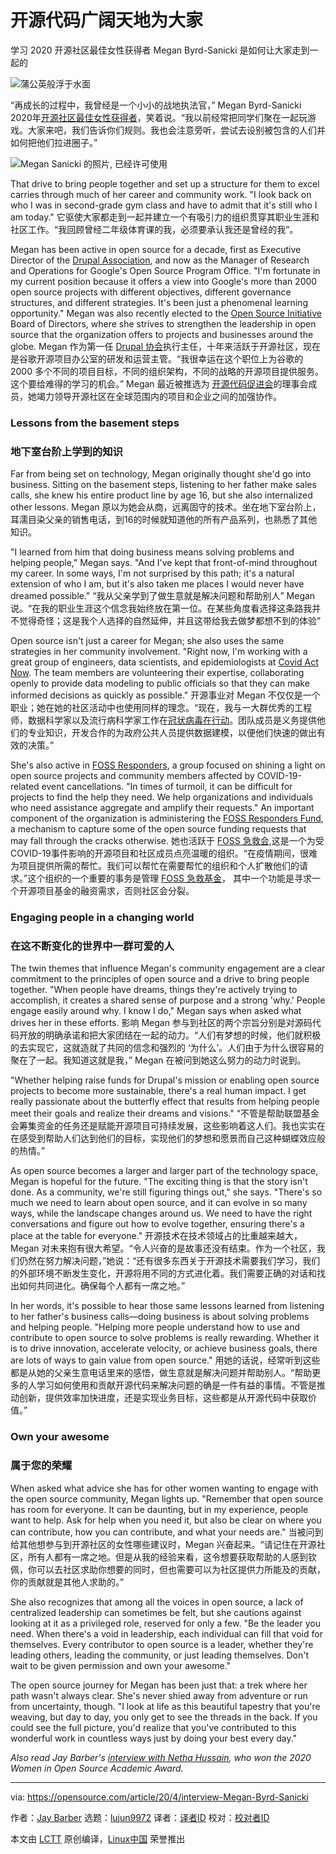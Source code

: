 [#]: collector: (lujun9972)
[#]: translator: ( guevaraya)
[#]: reviewer: ( )
[#]: publisher: ( )
[#]: url: ( )
[#]: subject: (Open source has room for everyone)
[#]: via: (https://opensource.com/article/20/4/interview-Megan-Byrd-Sanicki)
[#]: author: (Jay Barber https://opensource.com/users/jaybarber)

开源代码广阔天地为大家
======
学习 2020 开源社区最佳女性获得者 Megan Byrd-Sanicki 是如何让大家走到一起的

![蒲公英般浮于水面][1]

“再成长的过程中，我曾经是一个小小的战地执法官，” Megan Byrd-Sanicki 2020年[开源社区最佳女性获得者][2]，笑着说。“我以前经常把同学们聚在一起玩游戏。大家来吧，我们告诉你们规则。我也会注意旁听，尝试去设别被包含的人们并如何把他们拉进圈子。”

![Megan Sanicki 的照片, 已经许可使用][3]

That drive to bring people together and set up a structure for them to excel carries through much of her career and community work. "I look back on who I was in second-grade gym class and have to admit that it's still who I am today."
它驱使大家都走到一起并建立一个有吸引力的组织贯穿其职业生涯和社区工作。“我回顾曾经二年级体育课的我，必须要承认我还是曾经的我”。

Megan has been active in open source for a decade, first as Executive Director of the [Drupal Association][4], and now as the Manager of Research and Operations for Google's Open Source Program Office. "I'm fortunate in my current position because it offers a view into Google's more than 2000 open source projects with different objectives, different governance structures, and different strategies. It's been just a phenomenal learning opportunity." Megan was also recently elected to the [Open Source Initiative][5] Board of Directors, where she strives to strengthen the leadership in open source that the organization offers to projects and businesses around the globe.
Megan 作为第一任 [Drupal 协会][4]执行主任，十年来活跃于开源社区，现在是谷歌开源项目办公室的研发和运营主管。“我很幸运在这个职位上为谷歌的 2000 多个不同的项目目标，不同的组织架构，不同的战略的开源项目提供服务。这个要给难得的学习的机会。” Megan 最近被推选为 [开源代码促进会][5]的理事会成员，她竭力领导开源社区在全球范围内的项目和企业之间的加强协作。
### Lessons from the basement steps
### 地下室台阶上学到的知识

Far from being set on technology, Megan originally thought she'd go into business. Sitting on the basement steps, listening to her father make sales calls, she knew his entire product line by age 16, but she also internalized other lessons.
Megan 原以为她会从商，远离固守的技术。坐在地下室台阶上，耳濡目染父亲的销售电话，到16的时候就知道他的所有产品系列，也熟悉了其他知识。

"I learned from him that doing business means solving problems and helping people," Megan says. "And I've kept that front-of-mind throughout my career. In some ways, I'm not surprised by this path; it's a natural extension of who I am, but it's also taken me places I would never have dreamed possible."
“我从父亲学到了做生意就是解决问题和帮助别人” Megan 说。“在我的职业生涯这个信念我始终放在第一位。在某些角度看选择这条路我并不觉得奇怪；这是我个人选择的自然延伸，并且这带给我去做梦都想不到的体验”

Open source isn't just a career for Megan; she also uses the same strategies in her community involvement. "Right now, I'm working with a great group of engineers, data scientists, and epidemiologists at [Covid Act Now][6]. The team members are volunteering their expertise, collaborating openly to provide data modeling to public officials so that they can make informed decisions as quickly as possible."
开源事业对 Megan 不仅仅是一个职业；她在她的社区活动中也使用同样的理念。“现在，我与一大群优秀的工程师，数据科学家以及流行病科学家工作在[冠状病毒在行动][6]。团队成员是义务提供他们的专业知识，开发合作的为政府公共人员提供数据建模，以便他们快速的做出有效的决策。”

She's also active in [FOSS Responders][7], a group focused on shining a light on open source projects and community members affected by COVID-19-related event cancellations. "In times of turmoil, it can be difficult for projects to find the help they need. We help organizations and individuals who need assistance aggregate and amplify their requests." An important component of the organization is administering the [FOSS Responders Fund][7], a mechanism to capture some of the open source funding requests that may fall through the cracks otherwise.
她也活跃于 [FOSS 急救会][7],这是一个为受 COVID-19事件影响的开源项目和社区成员点亮温暖的组织。“在疫情期间，很难为项目提供所需的帮忙。我们可以帮忙在需要帮忙的组织和个人扩散他们的请求。”这个组织的一个重要的事务是管理 [FOSS 急救基金][7]， 其中一个功能是寻求一个开源项目基金的融资需求，否则社区会分裂。

### Engaging people in a changing world
### 在这不断变化的世界中一群可爱的人

The twin themes that influence Megan's community engagement are a clear commitment to the principles of open source and a drive to bring people together. "When people have dreams, things they're actively trying to accomplish, it creates a shared sense of purpose and a strong 'why.' People engage easily around why. I know I do," Megan says when asked what drives her in these efforts.
影响 Megan 参与到社区的两个宗旨分别是对源码代码开放的明确承诺和把大家团结在一起的动力。“人们有梦想的时候，他们就积极的去实现它，这就造就了共同的信念和强烈的 ‘为什么’。人们由于为什么很容易的聚在了一起。我知道这就是我，” Megan 在被问到她这么努力的动力时说到。

"Whether helping raise funds for Drupal's mission or enabling open source projects to become more sustainable, there's a real human impact. I get really passionate about the butterfly effect that results from helping people meet their goals and realize their dreams and visions."
“不管是帮助联盟基金会筹集资金的任务还是赋能开源项目可持续发展，这些影响着这人们。我也实实在在感受到帮助人们达到他们的目标，实现他们的梦想和愿景而自己这种蝴蝶效应般的热情。”

As open source becomes a larger and larger part of the technology space, Megan is hopeful for the future. "The exciting thing is that the story isn't done. As a community, we're still figuring things out," she says. "There's so much we need to learn about open source, and it can evolve in so many ways, while the landscape changes around us. We need to have the right conversations and figure out how to evolve together, ensuring there's a place at the table for everyone."
开源技术在技术领域占的比重越来越大，Megan 对未来抱有很大希望。“令人兴奋的是故事还没有结束。作为一个社区，我们仍然在努力解决问题，”她说：“还有很多东西关于开源技术需要我们学习，我们的外部环境不断发生变化，开源将用不同的方式进化着。我们需要正确的对话和找出如何共同进化。确保每个人都有一席之地。”

In her words, it's possible to hear those same lessons learned from listening to her father's business calls—doing business is about solving problems and helping people. "Helping more people understand how to use and contribute to open source to solve problems is really rewarding. Whether it is to drive innovation, accelerate velocity, or achieve business goals, there are lots of ways to gain value from open source."
用她的话说，经常听到这些都是从她的父亲生意电话里来的感悟，做生意就是解决问题并帮助别人。“帮助更多的人学习如何使用和贡献开源代码来解决问题的确是一件有益的事情。不管是推动创新，提供效率加快进度，还是实现业务目标，这些都是从开源代码中获取价值。”

### Own your awesome
### 属于您的荣耀

When asked what advice she has for other women wanting to engage with the open source community, Megan lights up. "Remember that open source has room for everyone. It can be daunting, but in my experience, people want to help. Ask for help when you need it, but also be clear on where you can contribute, how you can contribute, and what your needs are."
当被问到给其他想参与到开源社区的女性哪些建议时，Megan 兴奋起来。“请记住在开源社区，所有人都有一席之地。但是从我的经验来看，这令想要获取帮助的人感到钦佩，你可以去社区求助你想要的同时，但也需要可以为社区提供力所能及的贡献，你的贡献就是其他人求助的。”

She also recognizes that among all the voices in open source, a lack of centralized leadership can sometimes be felt, but she cautions against looking at it as a privileged role, reserved for only a few. "Be the leader you need. When there's a void in leadership, each individual can fill that void for themselves. Every contributor to open source is a leader, whether they're leading others, leading the community, or just leading themselves. Don't wait to be given permission and own your awesome."

The open source journey for Megan has been just that: a trek where her path wasn't always clear. She's never shied away from adventure or run from uncertainty, though. "I look at life as this beautiful tapestry that you're weaving, but day to day, you only get to see the threads in the back. If you could see the full picture, you'd realize that you've contributed to this wonderful work in countless ways just by doing your best every day."

_Also read Jay Barber's [interview with Netha Hussain][8], who won the 2020 Women in Open Source Academic Award._

--------------------------------------------------------------------------------

via: https://opensource.com/article/20/4/interview-Megan-Byrd-Sanicki

作者：[Jay Barber][a]
选题：[lujun9972][b]
译者：[译者ID](https://github.com/译者ID)
校对：[校对者ID](https://github.com/校对者ID)

本文由 [LCTT](https://github.com/LCTT/TranslateProject) 原创编译，[Linux中国](https://linux.cn/) 荣誉推出

[a]: https://opensource.com/users/jaybarber
[b]: https://github.com/lujun9972
[1]: https://opensource.com/sites/default/files/styles/image-full-size/public/lead-images/dandelion_blue_water_hand.jpg?itok=QggW8Wnw (Dandelion held out over water)
[2]: https://www.redhat.com/en/about/women-in-open-source
[3]: https://opensource.com/sites/default/files/uploads/megan_sanicki_headshot_small_0.png (Photo by Megan Sanicki, Used with permission)
[4]: https://www.drupal.org/association
[5]: https://opensource.org/
[6]: https://www.covidactnow.org/
[7]: https://fossresponders.com/
[8]: https://opensource.com/article/20/4/interview-Netha-Hussain
